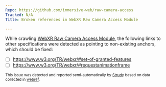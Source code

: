 ```yaml
---
Repo: https://github.com/immersive-web/raw-camera-access
Tracked: N/A
Title: Broken references in WebXR Raw Camera Access Module

---
```


While crawling [WebXR Raw Camera Access Module](https://immersive-web.github.io/raw-camera-access/), the following links to other specifications were detected as pointing to non-existing anchors, which should be fixed:
* [ ] https://www.w3.org/TR/webxr/#set-of-granted-features
* [ ] https://www.w3.org/TR/webxr/#requestanimationframe

<sub>This issue was detected and reported semi-automatically by [Strudy](https://github.com/w3c/strudy/) based on data collected in [webref](https://github.com/w3c/webref/).</sub>
